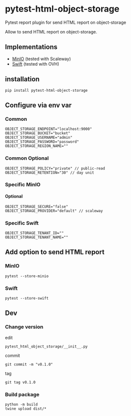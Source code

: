 # pytest-html-object-storage

Pytest report plugin for send HTML report on object-storage

Allow to send HTML report on object-storage.

## Implementations

* [MinIO](https://min.io/) (tested with Scaleway)
* [Swift](https://docs.openstack.org/python-swiftclient/newton/swiftclient.html) (tested with OVH)

## installation

    pip install pytest-html-object-storage

## Configure via env var

### Common

    OBJECT_STORAGE_ENDPOINT="localhost:9000"
    OBJECT_STORAGE_BUCKET="bucket"
    OBJECT_STORAGE_USERNAME="admin"
    OBJECT_STORAGE_PASSWORD="password"
    OBJECT_STORAGE_REGION_NAME=""

### Common Optional

    OBJECT_STORAGE_POLICY="private" // public-read
    OBJECT_STORAGE_RETENTION="30" // day unit

### Specific MinIO

#### Optional

    OBJECT_STORAGE_SECURE="false"
    OBJECT_STORAGE_PROVIDER="default" // scaleway

### Specific Swift

    OBJECT_STORAGE_TENANT_ID=""
    OBJECT_STORAGE_TENANT_NAME=""

## Add option to send HTML report

### MinIO

    pytest --store-minio

### Swift

    pytest --store-swift

## Dev

### Change version

edit

    pytest_html_object_storage/__init__.py

commit

    git commit -m "v0.1.0"

tag

    git tag v0.1.0

### Build package

    python -m build
    twine upload dist/*
